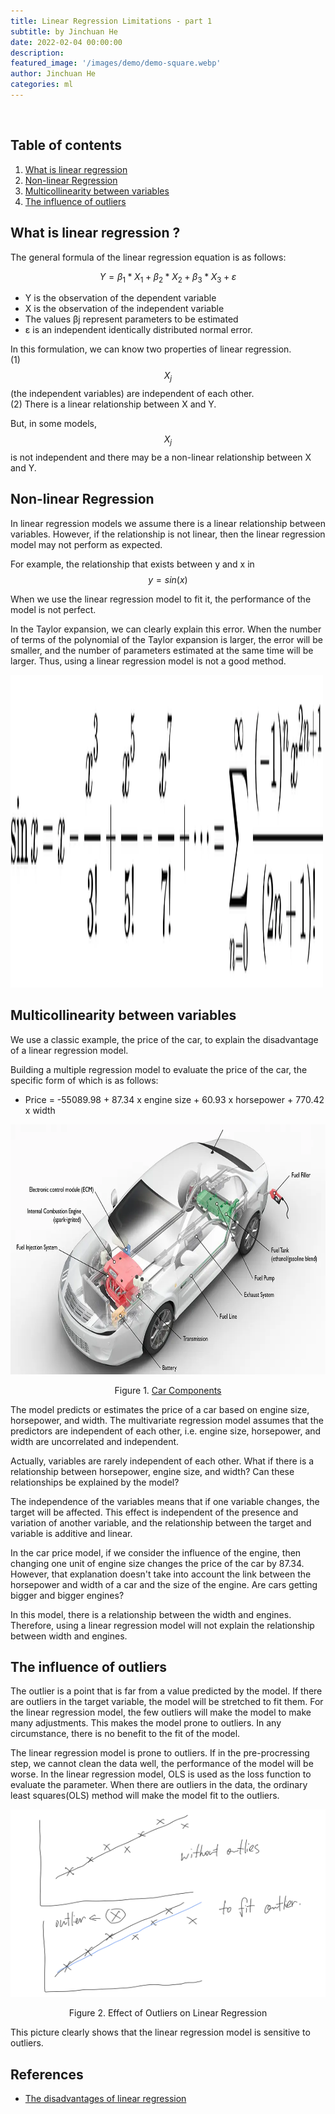 ```yaml
---
title: Linear Regression Limitations - part 1
subtitle: by Jinchuan He 
date: 2022-02-04 00:00:00
description: 
featured_image: '/images/demo/demo-square.webp'
author: Jinchuan He
categories: ml
---
```


<br>

<h2 id="table-of-contents">Table of contents</h2>
<ol>
  <li><a href="#What is linear regression">What is linear regression</a></li>
  <li><a href="#Nonlinear Regression">Non-linear Regression</a></li>
  <li><a href="#Multicollinearity between variables">Multicollinearity between variables</a></li>
  <li><a href="#The influence of outliers">The influence of outliers</a></li>
</ol>

<h2 id="what is linear regression">What is linear regression ? <a name="what_is_gradient_descent"></a></h2>

The general formula of the linear regression equation is as follows:

$$ Y = β_1 * X_1 + β_2 * X_2 + β_3 * X_3 + ε $$

- Y is the observation of the dependent variable
- X is the observation of the independent variable
- The values βj represent parameters to be estimated
- ε is an independent identically distributed normal error.

In this formulation, we can know two properties of linear regression.<br>
(1) $$ X_j $$(the independent variables) are independent of each other.<br>
(2) There is a linear relationship between X and Y.<br>

But, in some models, $$ X_j $$ is not independent and there may be a non-linear relationship between X and Y.

<h2 id="Nonlinear Regression">Non-linear Regression<a name="Nonlinear Regression"></a></h2>

In linear regression models we assume there is a linear relationship between variables. However, if the relationship is not linear, then the linear regression model may not perform as expected.

For example, the relationship that exists between y and x in $$ y = sin(x) $$

When we use the linear regression model to fit it, the performance of the model is not perfect.

In the Taylor expansion, we can clearly explain this error. When the number of terms of the polynomial of the Taylor expansion is larger, the error will be smaller, and the number of parameters estimated at the same time will be larger. Thus, using a linear regression model is not a good method.

<img src="/images/Posts/Linear_Regression_Limitations_1/sinx.webp" width="500" height="500"><p>

<h2 id="Multicollinearity between variables">Multicollinearity between variables<a name="Multicollinearity between variables"></a></h2>

We use a classic example, the price of the car, to explain the disadvantage of a linear regression model.

Building a multiple regression model to evaluate the price of the car, the specific form of which is as follows:
- Price = -55089.98 + 87.34 x engine size + 60.93 x horsepower + 770.42 x width<br>

<img src="/images/Posts/Linear_Regression_Limitations_1/car.webp" width="600" height="400"><p>
<p align='center'>Figure 1. <a href='https://afdc.energy.gov/vehicles/how-do-flexible-fuel-cars-work'>Car Components</a></p>

The model predicts or estimates the price of a car based on engine size, horsepower, and width. The multivariate regression model assumes that the predictors are independent of each other, i.e. engine size, horsepower, and width are uncorrelated and independent.

Actually, variables are rarely independent of each other. What if there is a relationship between horsepower, engine size, and width?  Can these relationships be explained by the model?

The independence of the variables means that if one variable changes, the target will be affected. This effect is independent of the presence and variation of another variable, and the relationship between the target and variable is additive and linear.

In the car price model, if we consider the influence of the engine, then changing one unit of engine size changes the price of the car by 87.34. However, that explanation doesn't take into account the link between the horsepower and width of a car and the size of the engine. Are cars getting bigger and bigger engines? 

In this model, there is a relationship between the width and engines. Therefore, using a linear regression model will not explain the relationship between width and engines.

<h2 id="The influence of outliers">The influence of outliers<a name="The influence of outliers"></a></h2>

The outlier is a point that is far from a value predicted by the model. If there are outliers in the target variable, the model will be stretched to fit them. For the linear regression model, the few outliers will make the model to make many adjustments. This makes the model prone to outliers. In any circumstance, there is no benefit to the fit of the model.

The linear regression model is prone to outliers. If in the pre-procressing step, we cannot clean the data well, the performance of the model will be worse. In the linear regression model, OLS is used as the loss function to evaluate the parameter. When there are outliers in the data, the ordinary least squares(OLS) method will make the model fit to the outliers.

<img src="/images/Posts/Linear_Regression_Limitations_1/outlier.webp" width="600" height="300"><p>
<p align='center'>Figure 2. Effect of Outliers on Linear Regression</p>

This picture clearly shows that the linear regression model is sensitive to outliers.

## References

- [The disadvantages of linear regression](https://sciencing.com/disadvantages-linear-regression-8562780.html)